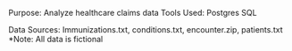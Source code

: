 Purpose: Analyze healthcare claims data
Tools Used: Postgres SQL

Data Sources: Immunizations.txt, conditions.txt, encounter.zip, patients.txt
*Note: All data is fictional
